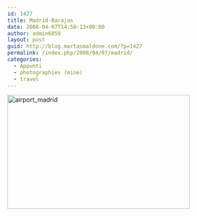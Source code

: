 ```yaml
---
id: 1427
title: Madrid-Barajas
date: 2008-04-07T14:50:13+00:00
author: admin6059
layout: post
guid: http://blog.martasmaldone.com/?p=1427
permalink: /index.php/2008/04/07/madrid/
categories:
  - Appunti
  - photographies (mine)
  - travel
---
```

[<img class="aligncenter size-full wp-image-1426" title="airport_madrid" src="http://blog.martasmaldone.eu/wp-content/uploads/2010/06/airport_madrid.jpg" alt="airport_madrid" width="416" height="260" srcset="http://blog.martasmaldone.eu/wp-content/uploads/2010/06/airport_madrid.jpg 416w, http://blog.martasmaldone.eu/wp-content/uploads/2010/06/airport_madrid-300x188.jpg 300w" sizes="(max-width: 416px) 100vw, 416px" />](http://blog.martasmaldone.eu/wp-content/uploads/2010/06/airport_madrid.jpg)